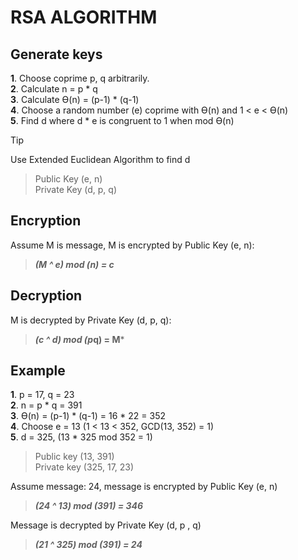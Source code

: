 # RSA ALGORITHM

## Generate keys
**1**. Choose coprime p, q arbitrarily.<br>
**2**. Calculate n = p * q<br>
**3**. Calculate Ɵ(n) = (p-1) * (q-1)<br>
**4**. Choose a random number (e) coprime with Ɵ(n) and 1 < e < Ɵ(n)<br>
**5**. Find d where d * e is congruent to 1 when mod Ɵ(n)<br>
 > [!TIP]
 > Use Extended Euclidean Algorithm to find d
 
> Public Key (e, n)<br>
> Private Key (d, p, q)<br>

## Encryption
Assume M is message, M is encrypted by Public Key (e, n):<br>
>***(M ^ e) mod (n) = c***

## Decryption
M is decrypted by Private Key (d, p, q):<br>
>***(c ^ d) mod (p*q) = M***<br>

## Example
**1**. p = 17, q = 23<br>
**2**. n = p * q = 391<br>
**3**. Ɵ(n) = (p-1) * (q-1) = 16 * 22 = 352<br>
**4**. Choose e = 13 (1 < 13 < 352, GCD(13, 352) = 1)<br>
**5**. d = 325, (13 * 325 mod 352 = 1)<br>
> Public key (13, 391)<br>
> Private key (325, 17, 23)<br>

Assume message: 24, message is encrypted by Public Key (e, n)<br>
>***(24 ^ 13) mod (391) = 346***<br>
    
Message is decrypted by Private Key (d, p , q)<br>
>***(21 ^ 325) mod (391) = 24***<br>

